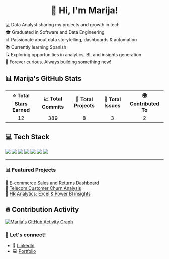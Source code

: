 <!-- 
SEO META: 
marijatech | E-commerce Sales Dashboard | Power BI Project | SQL Analysis | Data Analyst Portfolio | Darta Analayst | GitHub Projects 
-->
<h1 align="center">👋 Hi, I'm Marija!</h1>

💻 Data Analyst sharing my projects and growth in tech   
🎓 Graduated in Software and Data Engineering  
📊 Passionate about data storytelling, dashboards & automation  
📚 Currently learning Spanish   
🔍 Exploring opportunities in analytics, BI, and insights generation  
🧠 Forever curious. Always building something new!


## 📊 Marija's GitHub Stats


<table>
  <tr>
    <th>⭐ Total Stars Earned</th>
    <th>📈 Total Commits</th>
    <th>📂 Total Projects</th>
    <th>🐛 Total Issues</th>
    <th>🌍 Contributed To</th>
  </tr>
  <tr>
    <td align="center">12</td>
    <td align="center">389</td>
    <td align="center">8</td>
    <td align="center">3</td>
    <td align="center">2</td>
  </tr>
</table>

## 💻 Tech Stack

[![](https://img.shields.io/badge/SQL-%2300f.svg?style=for-the-badge&logo=sql&logoColor=white)]()
[![](https://img.shields.io/badge/Power%20BI-F2C811?style=for-the-badge&logo=powerbi&logoColor=black)]()
[![](https://img.shields.io/badge/Python-3670A0?style=for-the-badge&logo=python&logoColor=ffdd54)]()
[![](https://img.shields.io/badge/Excel-217346?style=for-the-badge&logo=microsoft-excel&logoColor=white)]()
[![](https://img.shields.io/badge/Tableau-E97627?style=for-the-badge&logo=tableau&logoColor=white)]()
[![](https://img.shields.io/badge/Pandas-150458?style=for-the-badge&logo=pandas&logoColor=white)]()
[![](https://img.shields.io/badge/GitHub-100000?style=for-the-badge&logo=github&logoColor=white)]()


---

### 📊 Featured Projects

📌 [E-commerce Sales and Returns Dashboard](https://github.com/marijatech/E-commerce-Sales-and-Returns-Dashboard)  
📌 [Telecom Customer Churn Analysis](https://github.com/marijatech/Telecom-Churn-Analysis)  
📌 [HR Analytics: Excel & Power BI insights](https://github.com/marijatech)

## 🔥 Contribution Activity

[![Marija's GitHub Activity Graph](https://github-readme-activity-graph.vercel.app/graph?username=marijatech&theme=react-dark&area=true&hide_border=true)](https://github.com/ashutosh00710/github-readme-activity-graph)

### 💌 Let's connect!

- 🔗 [LinkedIn](https://www.linkedin.com/in/djuricmarija/)
- 💻 [Portfolio](https://marijatech.github.io/Portfolio/)


